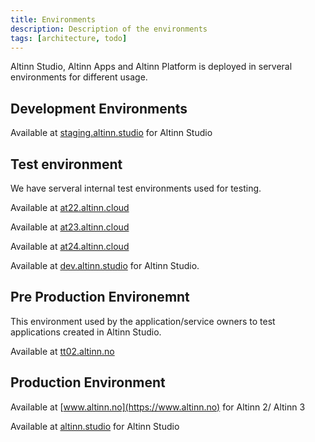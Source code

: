 ```yaml
---
title: Environments
description: Description of the environments
tags: [architecture, todo]
---
```


Altinn Studio, Altinn Apps and Altinn Platform is deployed in serveral environments for different usage.

## Development Environments

Available at [staging.altinn.studio](https://staging.altinn.studio) for Altinn Studio

## Test environment

We have serveral internal test environments used for testing.

Available at [at22.altinn.cloud](https://ttd.apps.at22.altinn.cloud/)

Available at [at23.altinn.cloud](https://ttd.apps.at23.altinn.cloud/)

Available at [at24.altinn.cloud](https://ttd.apps.at24.altinn.cloud/)

Available at [dev.altinn.studio](https://dev.altinn.studio) for Altinn Studio.

## Pre Production Environemnt

This environment used by the application/service owners to test applications created in Altinn Studio.

Available at [tt02.altinn.no](https://tt02.altinn.no)

## Production Environment

Available at [www.altinn.no](https://www.altinn.no) for Altinn 2/ Altinn 3

Available at [altinn.studio](https://altinn.studio) for Altinn Studio
